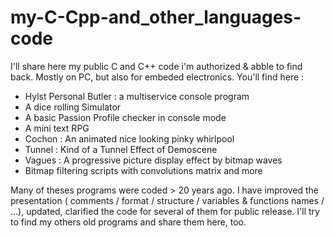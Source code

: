 # my-C-Cpp-and_other_languages-code
I'll share here my public C and C++ code i'm authorized & abble to find back. 
Mostly on PC, but also for embeded electronics.
You'll find here :
- Hylst Personal Butler : a multiservice console program
- A dice rolling Simulator
- A basic Passion Profile checker in console mode
- A mini text RPG
- Cochon : An animated nice looking pinky whirlpool
- Tunnel : Kind of a Tunnel Effect of Demoscene
- Vagues : A progressive picture display effect by bitmap waves
- Bitmap filtering scripts with convolutions matrix and more

Many of theses programs were coded > 20 years ago. 
I have improved the presentation ( comments / format / structure / variables & functions names / ...), 
updated, clarified the code for several of them for public release.
I'll try to find my others old programs and share them here, too.
